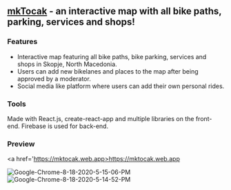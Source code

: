 ## <a href='https://mktocak.web.app'>mkTocak</a> - an interactive map with all bike paths, parking, services and shops!

### Features

- Interactive map featuring all bike paths, bike parking, services and shops in Skopje, North Macedonia.
- Users can add new bikelanes and places to the map after being approved by a moderator.
- Social media like platform where users can add their own personal rides.

### Tools

Made with React.js, create-react-app and multiple libraries on the front-end. Firebase is used for back-end.

### Preview
<a href='https://mktocak.web.app>https://mktocak.web.app</a>

<img src="https://i.ibb.co/TKRnq70/Google-Chrome-8-18-2020-5-15-06-PM.png" alt="Google-Chrome-8-18-2020-5-15-06-PM" border="0">

<img src="https://i.ibb.co/qr8mqMp/Google-Chrome-8-18-2020-5-14-52-PM.png" alt="Google-Chrome-8-18-2020-5-14-52-PM" border="0">
